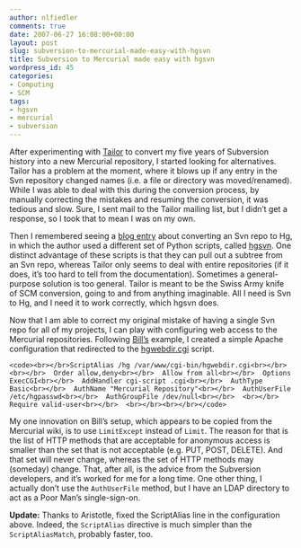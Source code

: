 ```yaml
---
author: nlfiedler
comments: true
date: 2007-06-27 16:08:00+00:00
layout: post
slug: subversion-to-mercurial-made-easy-with-hgsvn
title: Subversion to Mercurial made easy with hgsvn
wordpress_id: 45
categories:
- Computing
- SCM
tags:
- hgsvn
- mercurial
- subversion
---
```


After experimenting with [Tailor](http://progetti.arstecnica.it/tailor) to convert my five years of Subversion history into a new Mercurial repository, I started looking for alternatives. Tailor has a problem at the moment, where it blows up if any entry in the Svn repository changed names (i.e. a file or directory was moved/renamed). While I was able to deal with this during the conversion process, by manually correcting the mistakes and resuming the conversion, it was tedious and slow. Sure, I sent mail to the Tailor mailing list, but I didn’t get a response, so I took that to mean I was on my own.

   

Then I remembered seeing a [blog entry](http://ww2.samhart.com/node/49) about converting an Svn repo to Hg, in which the author used a different set of Python scripts, called [hgsvn](http://cheeseshop.python.org/pypi/hgsvn). One distinct advantage of these scripts is that they can pull out a subtree from an Svn repo, whereas Tailor only seems to deal with entire repositories (if it does, it’s too hard to tell from the documentation). Sometimes a general-purpose solution is too general. Tailor is meant to be the Swiss Army knife of SCM conversion, going to and from anything imaginable. All I need is Svn to Hg, and I need it to work correctly, which hgsvn does.

   

Now that I am able to correct my original mistake of having a single Svn repo for all of my projects, I can play with configuring web access to the Mercurial repositories. Following [Bill’s](http://www.dehora.net/journal/2007/04/mercurial_part_ii.html) example, I created a simple Apache configuration that redirected to the [hgwebdir.cgi](http://www.selenic.com/repo/hg/raw-file/tip/hgwebdir.cgi) script.

  
    
    <code><br></br>ScriptAlias /hg /var/www/cgi-bin/hgwebdir.cgi<br></br><br></br>  Order allow,deny<br></br>  Allow from all<br></br>  Options ExecCGI<br></br>  AddHandler cgi-script .cgi<br></br>  AuthType Basic<br></br>  AuthName "Mercurial Repository"<br></br>  AuthUserFile /etc/hgpasswd<br></br>  AuthGroupFile /dev/null<br></br>  <br></br>     Require valid-user<br></br>  <br></br><br></br></code> 

  

My one innovation on Bill’s setup, which appears to be copied from the Mercurial wiki, is to use `LimitExcept` instead of `Limit`. The reason for that is the list of HTTP methods that are acceptable for anonymous access is smaller than the set that is not acceptable (e.g. PUT, POST, DELETE). And that set will never change, whereas the set of HTTP methods may (someday) change. That, after all, is the advice from the Subversion developers, and it’s worked for me for a long time. One other thing, I actually don’t use the `AuthUserFile` method, but I have an LDAP directory to act as a Poor Man’s single-sign-on.

   

**Update:** Thanks to Aristotle, fixed the ScriptAlias line in the configuration above. Indeed, the `ScriptAlias` directive is much simpler than the `ScriptAliasMatch`, probably faster, too.
